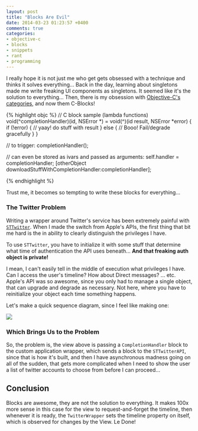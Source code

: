 ```yaml
---
layout: post
title: "Blocks Are Evil"
date: 2014-03-23 01:23:57 +0400
comments: true
categories: 
- objective-c
- blocks
- snippets
- rant
- programming
---
```


I really hope it is not just me who get gets obsessed with a technique and thinks it solves everything... Back in the day, learning about singletons made me write freaking UI components as singletons. It seemed like it's the solution to everything... Then, there is my obsession with [Objective-C's categories](http://mazyod.com/blog/2014/03/22/a-doh-moment/), and now them C-Blocks!

{% highlight objc %}
// C block sample (lambda functions)
void(^completionHandler)(id, NSError *) = void(^)(id result, NSError *error)
{
    if (!error)
    {
        // yaay! do stuff with result
    }
    else
    {
        // Booo! Fail/degrade gracefully
    }
}

// to trigger:
completionHandler();

// can even be stored as ivars and passed as arguments:
self.handler = completionHandler;
[otherObject downloadStuffWithCompletionHandler:completionHandler];

{% endhighlight %}

Trust me, it becomes so tempting to write these blocks for everything...

### The Twitter Problem

Writing a wrapper around Twitter's service has been extremely painful with [`STTwitter`](https://github.com/nst/STTwitter). When I made the switch from Apple's APIs, the first thing that bit me hard is the in ability to clearly distinguish the privileges I have.

To use `STTwitter`, you have to initialize it with some stuff that determine what time of authentication the API uses beneath... __And that freaking auth object is private!__ 

I mean, I can't easily tell in the middle of execution what privileges I have. Can I access the user's timeline? How about Direct messages? ... etc. Apple's API was so awesome, since you only had to manage a single object, that can upgrade and degrade as necessary. Not here, where you have to reinitialize your object each time something happens.

Let's make a quick sequence diagram, since I feel like making one:

![](http://www.websequencediagrams.com/cgi-bin/cdraw?lz=dGl0bGUgVHdpdHRlciBBdXRoIEZsb3cKVmlldyAtPgASCFdyYXBwZXI6IEdldCB0aW1lbGluZS4KABAOLT5TVABDBzogSW5pdGlhbGl6ZSB3aXRoIEFwcE9ubHkgYXV0aAoAHwktLT4AUhBEb25lCgA-HEdldCBUAHwHAC0dABwJAIEYEC0-VmlldwAVDFZpZXcAeRJSZXR3ZWV0Cm5vdGUgcmlnaHQgb2YAggIRV2FpdC4uLiBhcmUgd2UAgWAJb3IgZnVsbHkgcHJpdmlsZWRnZWQ_Cg&s=napkin)

### Which Brings Us to the Problem

So, the problem is, the view above is passing a `CompletionHandler` block to the custom application wrapper, which sends a block to the `STTwitterAPI`, since that is how it's built, and then I have asynchronous madness going on all of the sudden, that gets more complicated when I need to show the user a list of twitter accounts to choose from before I can proceed...

## Conclusion

Blocks are awesome, they are not the solution to everything. It makes 100x more sense in this case for the view to request-and-forget the timeline, then whenever it is ready, the `TwitterWrapper` sets the timeline property on itself, which is observed for changes by the View. Le Done!

